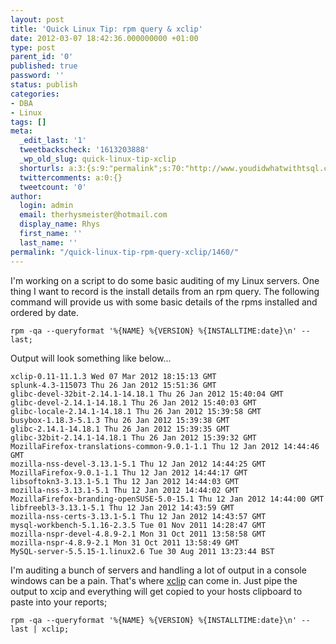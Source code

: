 ```yaml
---
layout: post
title: 'Quick Linux Tip: rpm query & xclip'
date: 2012-03-07 18:42:36.000000000 +01:00
type: post
parent_id: '0'
published: true
password: ''
status: publish
categories:
- DBA
- Linux
tags: []
meta:
  _edit_last: '1'
  tweetbackscheck: '1613203888'
  _wp_old_slug: quick-linux-tip-xclip
  shorturls: a:3:{s:9:"permalink";s:70:"http://www.youdidwhatwithtsql.com/quick-linux-tip-rpm-query-xclip/1460";s:7:"tinyurl";s:26:"http://tinyurl.com/7qphyoe";s:4:"isgd";s:19:"http://is.gd/6w6lW4";}
  twittercomments: a:0:{}
  tweetcount: '0'
author:
  login: admin
  email: therhysmeister@hotmail.com
  display_name: Rhys
  first_name: ''
  last_name: ''
permalink: "/quick-linux-tip-rpm-query-xclip/1460/"
---
```

I'm working on a script to do some basic auditing of my Linux servers. One thing I want to record is the install details from an rpm query. The following command will provide us with some basic details of the rpms installed and ordered by date.

```
rpm -qa --queryformat '%{NAME} %{VERSION} %{INSTALLTIME:date}\n' --last;
```

Output will look something like below...

```
xclip-0.11-11.1.3 Wed 07 Mar 2012 18:15:13 GMT
splunk-4.3-115073 Thu 26 Jan 2012 15:51:36 GMT
glibc-devel-32bit-2.14.1-14.18.1 Thu 26 Jan 2012 15:40:04 GMT
glibc-devel-2.14.1-14.18.1 Thu 26 Jan 2012 15:40:03 GMT
glibc-locale-2.14.1-14.18.1 Thu 26 Jan 2012 15:39:58 GMT
busybox-1.18.3-5.1.3 Thu 26 Jan 2012 15:39:38 GMT
glibc-2.14.1-14.18.1 Thu 26 Jan 2012 15:39:35 GMT
glibc-32bit-2.14.1-14.18.1 Thu 26 Jan 2012 15:39:32 GMT
MozillaFirefox-translations-common-9.0.1-1.1 Thu 12 Jan 2012 14:44:46 GMT
mozilla-nss-devel-3.13.1-5.1 Thu 12 Jan 2012 14:44:25 GMT
MozillaFirefox-9.0.1-1.1 Thu 12 Jan 2012 14:44:17 GMT
libsoftokn3-3.13.1-5.1 Thu 12 Jan 2012 14:44:03 GMT
mozilla-nss-3.13.1-5.1 Thu 12 Jan 2012 14:44:02 GMT
MozillaFirefox-branding-openSUSE-5.0-15.1 Thu 12 Jan 2012 14:44:00 GMT
libfreebl3-3.13.1-5.1 Thu 12 Jan 2012 14:43:59 GMT
mozilla-nss-certs-3.13.1-5.1 Thu 12 Jan 2012 14:43:57 GMT
mysql-workbench-5.1.16-2.3.5 Tue 01 Nov 2011 14:28:47 GMT
mozilla-nspr-devel-4.8.9-2.1 Mon 31 Oct 2011 13:58:58 GMT
mozilla-nspr-4.8.9-2.1 Mon 31 Oct 2011 13:58:49 GMT
MySQL-server-5.5.15-1.linux2.6 Tue 30 Aug 2011 13:23:44 BST
```

I'm auditing a bunch of servers and handling a lot of output in a console windows can be a pain. That's where [xclip](http://sourceforge.net/projects/xclip/ "xclip") can come in. Just pipe the output to xcip and everything will get copied to your hosts clipboard to paste into your reports;

```
rpm -qa --queryformat '%{NAME} %{VERSION} %{INSTALLTIME:date}\n' --last | xclip;
```
